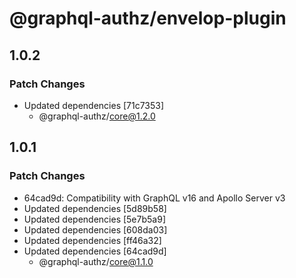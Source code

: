 # @graphql-authz/envelop-plugin

## 1.0.2

### Patch Changes

- Updated dependencies [71c7353]
  - @graphql-authz/core@1.2.0

## 1.0.1

### Patch Changes

- 64cad9d: Compatibility with GraphQL v16 and Apollo Server v3
- Updated dependencies [5d89b58]
- Updated dependencies [5e7b5a9]
- Updated dependencies [608da03]
- Updated dependencies [ff46a32]
- Updated dependencies [64cad9d]
  - @graphql-authz/core@1.1.0
